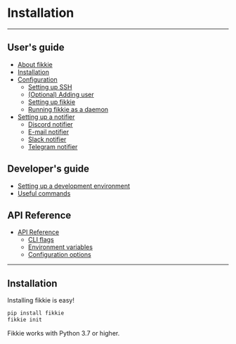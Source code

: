 # Installation

* * *

## User's guide

* [About fikkie](./index)
* [Installation](#)
* [Configuration](./configuration)
  * [Setting up SSH](./configuration#setting-up-ssh)
  * [(Optional) Adding user](./configuration#adding-user)
  * [Setting up fikkie](./configuration#setting-up-fikkie)
  * [Running fikkie as a daemon](./configuration#running-fikkie-as-a-daemon)
* [Setting up a notifier](./notifiers)
  * [Discord notifier](./notifiers#discord-notifier)
  * [E-mail notifier](./notifiers#e-mail-notifier)
  * [Slack notifier](./notifiers#slack-notifier)
  * [Telegram notifier](./notifiers#telegram-notifier)


## Developer's guide

* [Setting up a development environment](./development#setting-up-a-development-environment)
* [Useful commands](./development#useful-commands)


## API Reference

* [API Reference](./api)
  * [CLI flags](./api#cli-flags)
  * [Environment variables](./api#environment-variables)
  * [Configuration options](./api#configuration-options)


* * *

## Installation

Installing fikkie is easy!

```bash
pip install fikkie
fikkie init
```

Fikkie works with Python 3.7 or higher.
